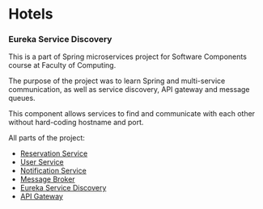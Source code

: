 # Hotels
### Eureka Service Discovery

This is a part of Spring microservices project for Software Components course at Faculty of Computing.

The purpose of the project was to learn Spring and multi-service communication, as well as service discovery, API gateway and message queues.

This component allows services to find and communicate with each other without hard-coding hostname and port. 

All parts of the project:
- [Reservation Service](https://github.com/VukV/hotels-reservation-service)
- [User Service](https://github.com/VukV/hotels-user-service)
- [Notification Service](https://github.com/VukV/hotels-notification-service)
- [Message Broker](https://github.com/VukV/hotels-message-broker)
- [Eureka Service Discovery](https://github.com/VukV/hotels-eureka)
- [API Gateway](https://github.com/VukV/hotels-api-gateway)
